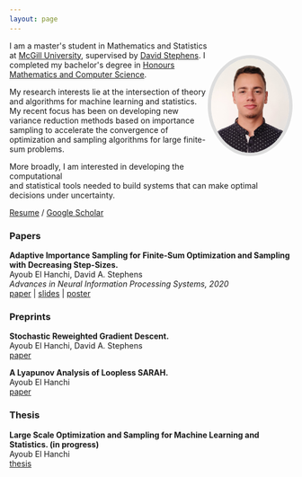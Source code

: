 ```yaml
---
layout: page
---
```

<img style="float: right;
    margin-top: 25px;
    margin-bottom: 35px;
    max-width: 30%;
    border: 6px solid #ddd;
    border-radius: 50%;
    box-sizing: border-box;"
    src="files/picture_3.jpg">

I am a master's student in Mathematics and Statistics at
[McGill University](https://www.mcgill.ca/),
supervised by [David Stephens](http://www.math.mcgill.ca/dstephens/).
I completed my bachelor's degree in
[Honours Mathematics and Computer Science](https://www.mcgill.ca/mathstat/undergraduate/programs/b-sc/joint-honours-mathematics-and-computer-science-b-sc).


My research interests lie at the intersection of theory and algorithms
for machine learning and statistics. My recent focus
has been on developing new variance reduction methods 
based on importance sampling to accelerate the convergence
of optimization and sampling algorithms for large finite-sum problems.

More broadly, I am interested in developing the computational  
and statistical tools needed to build systems that can make optimal  
decisions under uncertainty.

[Resume](files/resume.pdf) / [Google Scholar](https://scholar.google.com/citations?user=5ZzcGmgAAAAJ&hl=en&oi=ao)


### Papers ###
**Adaptive Importance Sampling for Finite-Sum
Optimization and Sampling with Decreasing Step-Sizes.**  
Ayoub El Hanchi, David A. Stephens  
*Advances in Neural Information Processing Systems, 2020*  
<a href="files/paper_1.pdf">paper</a> | [slides](files/presentation_1.pdf) | [poster](files/poster_1.pdf)

### Preprints ###
**Stochastic Reweighted Gradient Descent.**  
Ayoub El Hanchi, David A. Stephens  
[paper](files/paper_3.pdf)


**A Lyapunov Analysis of Loopless SARAH.**  
Ayoub El Hanchi  
[paper](files/paper_2.pdf)

### Thesis ###
**Large Scale Optimization and Sampling for Machine Learning and Statistics. (in progress)**  
Ayoub El Hanchi  
[thesis](files/thesis_1.pdf)

<!---
### Software ###
**TorchVr (in progress)**  
A PyTorch library providing PyTorch modules and samplers that produce efficient gradient estimators to accelerate training of large scale models.  
All samplers are written in C++ using an efficient tree implementation for increased performance.
The C++ code is then exposed to python
using [pybind11](https://github.com/pybind/pybind11).  
<a href="files/code_1.zip">source

### Old Reports  ###
+ *Langevin Diffusion as Gradient Flow in Wasserstein Space.*  
<a href="files/report_4.pdf">report</a>
+ *Scaling up MCMC for Bayesian inference using adaptive data subsampling.*  
<a href="files/report_3.pdf">report</a> \|
<a href="files/presentation_4.pdf">slides</a>
+ *Statistical learning under a non-iid data generating process.*  
<a href="files/report_2.pdf">report</a>
-->